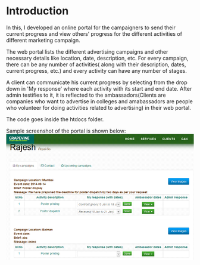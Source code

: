 # Introduction

In this, I developed an online portal for the campaigners to send their current progress and view others’ progress for
the different activities of different marketing campaign.

The web portal lists the different advertising campaigns and other necessary details like location, date, description, etc. For every campaign, there can be any number of activities( along with their description, dates, current progress, etc.) and every activity can have any number of stages.

A client can communicate his current progress by selecting from the drop down in 'My response' where each activity with its start and end date. After admin testifies to it, it is reflected to the ambassadors(Clients are companies who want to advertise in colleges and amabassadors are people who volunteer for doing activities related to advertising) in their web portal.

The code goes inside the htdocs folder. 

Sample screenshot of the portal is shown below:
![alt text](https://github.com/arpitsingh26/Grapevine-Web-Portal/blob/master/img/img.png)
